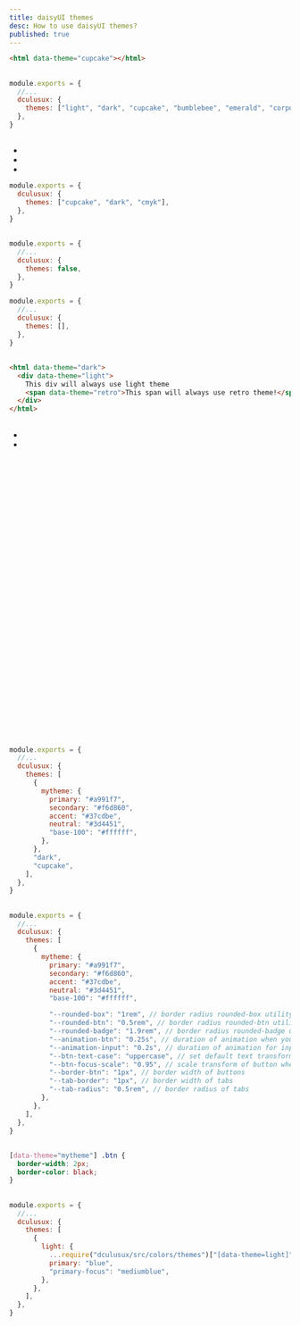 ```yaml
---
title: daisyUI themes
desc: How to use daisyUI themes?
published: true
---
```


<script>
  import ThemePreviews from "@components/ThemePreviews.svelte"
  import Translate from "@components/Translate.svelte"
</script>

<Translate text="daisyUI comes with a number of themes, which you can use with no extra effort." />  
<Translate text="Each theme defines a set of colors which will be used on all daisyUI elements." />

<Translate text="To use a theme, add <code>data-theme</code> attribute to your <code><html></code> tag:" />

```html
<html data-theme="cupcake"></html>
```

> <Translate text="I suggest using <a href='https://github.com/saadeghi/theme-change'><code>theme-change</code></a>, so you can switch themes and save selected theme in local storage." />

## <Translate text="List of themes" />

<Translate text="Try them:" />

<ThemePreviews/>

```js
module.exports = {
  //...
  dculusux: {
    themes: ["light", "dark", "cupcake", "bumblebee", "emerald", "corporate", "synthwave", "retro", "cyberpunk", "valentine", "halloween", "garden", "forest", "aqua", "lofi", "pastel", "fantasy", "wireframe", "black", "luxury", "dracula", "cmyk", "autumn", "business", "acid", "lemonade", "night", "coffee", "winter"],
  },
}
```

<Translate text="The default theme is <code>light</code> (or <code>dark</code> for dark mode)" />  
<Translate text="but you can <a href='https://dculusux.com/docs/config'>change the default theme from tailwind.config.js</a>" />

## <Translate text="How to remove unused themes?" />

<Translate text="You can only include the themes you want in your project." />  
<Translate text="This will reduce the size of your CSS file." />  
<Translate text="In below example" />

- <Translate text="<code>cupcake</code> will be the default theme for light mode" />
- <Translate text="<code>dark</code> will be the default theme for dark mode" />
- <Translate text="<code>cmyk</code> can be applied on any HTML tag with <code>data-theme='cmyk'</code>" />

```js
module.exports = {
  dculusux: {
    themes: ["cupcake", "dark", "cmyk"],
  },
}
```

## <Translate text="How to disable all themes?" />

<Translate text="If you only want the default <code>light</code> theme, set <code>themes</code> config to false." />

```js
module.exports = {
  //...
  dculusux: {
    themes: false,
  },
}
```

<Translate text="If you don't want to include any themes and disable all colors, set <code>themes</code> config to an empty array." />

```js
module.exports = {
  //...
  dculusux: {
    themes: [],
  },
}
```

## <Translate text="How to use a theme only for a section of page?" />

<Translate text="Add <code>data-theme='THEME_NAME'</code> to any element and everything inside will have your theme." />  
<Translate text="You can nest themes and there is no limit!" />

<Translate text="You can force a section of your HTML to only use a specific theme." />

```html
<html data-theme="dark">
  <div data-theme="light">
    This div will always use light theme
    <span data-theme="retro">This span will always use retro theme!</span>
  </div>
</html>
```

## <Translate text="How to add a new custom theme?" />

<Translate text="You can add a new theme from <code>tailwind.config.js</code> file." />  
<Translate text="In below example, I added a new theme called <code>mytheme</code> and I'm also including <code>dark</code> and <code>cupcake</code> themes." />

- <Translate text="The first theme (<code>mytheme</code>) will be the default theme." />
- <Translate text="<code>dark</code> theme will be the default theme for dark mode." />

<Translate text="In below example, I have the required colors. All other colors will be generated automatically (Like the color of button when you focus on it or the color of text on a <code>primary</code> button)." />

<div class="alert alert-info text-sm mb-2 max-w-3xl not-prose">
  <div>
    <svg xmlns="http://www.w3.org/2000/svg" fill="none" viewBox="0 0 24 24" class="stroke-info-content flex-shrink-0 w-6 h-6"><path stroke-linecap="round" stroke-linejoin="round" stroke-width="2" d="M13 16h-1v-4h-1m1-4h.01M21 12a9 9 0 11-18 0 9 9 0 0118 0z"></path></svg>
    <p>
      <Translate text="You can also add <a href='/docs/colors' class='link'>optional color names</a> to have full control over all colors." />
    </p>
  </div>
</div>

```js
module.exports = {
  //...
  dculusux: {
    themes: [
      {
        mytheme: {
          primary: "#a991f7",
          secondary: "#f6d860",
          accent: "#37cdbe",
          neutral: "#3d4451",
          "base-100": "#ffffff",
        },
      },
      "dark",
      "cupcake",
    ],
  },
}
```

## <Translate text="CSS variables in daisyUI themes" />

<Translate text="There are a few optional CSS variables that you can use in daisyUI themes to customize design decisions for each theme:" />

```js
module.exports = {
  //...
  dculusux: {
    themes: [
      {
        mytheme: {
          primary: "#a991f7",
          secondary: "#f6d860",
          accent: "#37cdbe",
          neutral: "#3d4451",
          "base-100": "#ffffff",

          "--rounded-box": "1rem", // border radius rounded-box utility class, used in card and other large boxes
          "--rounded-btn": "0.5rem", // border radius rounded-btn utility class, used in buttons and similar element
          "--rounded-badge": "1.9rem", // border radius rounded-badge utility class, used in badges and similar
          "--animation-btn": "0.25s", // duration of animation when you click on button
          "--animation-input": "0.2s", // duration of animation for inputs like checkbox, toggle, radio, etc
          "--btn-text-case": "uppercase", // set default text transform for buttons
          "--btn-focus-scale": "0.95", // scale transform of button when you focus on it
          "--border-btn": "1px", // border width of buttons
          "--tab-border": "1px", // border width of tabs
          "--tab-radius": "0.5rem", // border radius of tabs
        },
      },
    ],
  },
}
```

## <Translate text="Custom CSS for a daisyUI theme" />

<Translate text="You can apply custom style to a daisyUI themes using CSS:" />

```css
[data-theme="mytheme"] .btn {
  border-width: 2px;
  border-color: black;
}
```

## <Translate text="How to customize an existing theme?" />

<Translate text="In your tailwind.config.js, you can require an existing daisyUI theme and override some colors." />  
<Translate text="In below example, I require and spread <code>light</code> theme and change its <code>primary</code> and <code>primary-focus</code> colors:" />

```js
module.exports = {
  //...
  dculusux: {
    themes: [
      {
        light: {
          ...require("dculusux/src/colors/themes")["[data-theme=light]"],
          primary: "blue",
          "primary-focus": "mediumblue",
        },
      },
    ],
  },
}
```
